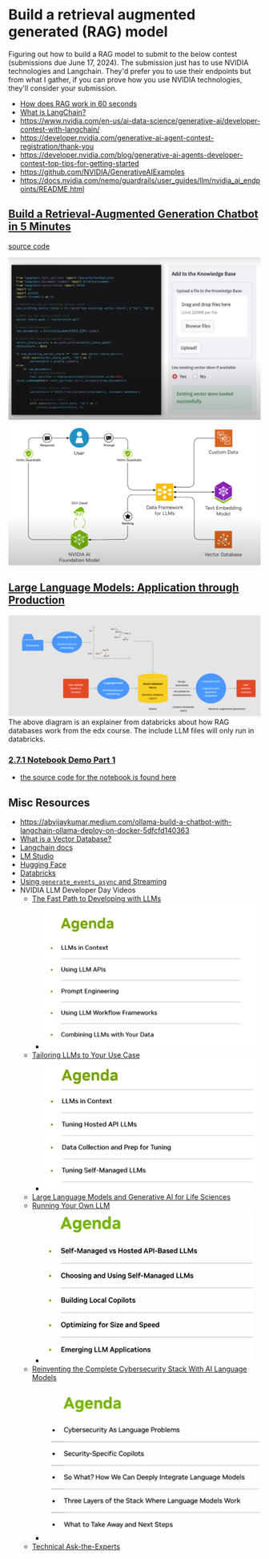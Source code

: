 # Build a retrieval augmented generated (RAG) model
Figuring out how to build a RAG model to submit to the below contest (submissions due June 17, 2024). The submission just has to use NVIDIA technologies and Langchain. They'd prefer you to use their endpoints but from what I gather, if you can prove how you use NVIDIA technologies, they'll consider your submission.
- [How does RAG work in 60 seconds](https://youtube.com/shorts/xS55duPS-Pw?si=VjVI12iVxdDdy5Xc)
- [What is LangChain?](https://youtu.be/1bUy-1hGZpI?si=WMVdGpjGJWcwUeBv)
- https://www.nvidia.com/en-us/ai-data-science/generative-ai/developer-contest-with-langchain/ 
- https://developer.nvidia.com/generative-ai-agent-contest-registration/thank-you 
- https://developer.nvidia.com/blog/generative-ai-agents-developer-contest-top-tips-for-getting-started 
- https://github.com/NVIDIA/GenerativeAIExamples
- https://docs.nvidia.com/nemo/guardrails/user_guides/llm/nvidia_ai_endpoints/README.html

## [Build a Retrieval-Augmented Generation Chatbot in 5 Minutes](https://youtu.be/N_OOfkEWcOk?si=PO--ZS2-ro-H8fYG)
[source code](https://github.com/NVIDIA/GenerativeAIExamples/blob/main/examples/5_mins_rag_no_gpu/main.py)

![alt](assets/form-view.png)
![alt](assets/diagram.png)
## [Large Language Models: Application through Production](https://learning.edx.org/course/course-v1:Databricks+LLM101x+2T2023/home)
![alt](assets/diagram2.png)
The above diagram is an explainer from databricks about how RAG databases work from the edx course. The include LLM files will only run in databricks. 

### [2.7.1 Notebook Demo Part 1](https://learning.edx.org/course/course-v1:Databricks+LLM101x+2T2023/block-v1:Databricks+LLM101x+2T2023+type@sequential+block@d230efabe642484cb7f8cf9b23f8cad4/block-v1:Databricks+LLM101x+2T2023+type@vertical+block@098cf1bc67924d6dbac16d6ff3fc5cc9)
- [the source code for the notebook is found here](https://github.com/sprintup/large-language-models/blob/08a6ae43bce7d8ad138e7bf1890216d0273aa689/LLM%2002%20-%20Embeddings%2C%20Vector%20Databases%2C%20and%20Search/LLM%2002%20-%20Embeddings%2C%20Vector%20Databases%2C%20and%20Search.py#L14C470-L14C623)
## Misc Resources
- https://abvijaykumar.medium.com/ollama-build-a-chatbot-with-langchain-ollama-deploy-on-docker-5dfcfd140363
- [What is a Vector Database?](https://www.youtube.com/watch?v=t9IDoenf-lo)
- [Langchain docs](https://python.langchain.com/v0.2/docs/introduction/)
- [LM Studio](https://lmstudio.ai/)
- [Hugging Face](https://huggingface.co/)
- [Databricks](https://www.databricks.com/)
- [Using `generate_events_async` and Streaming](https://github.com/NVIDIA/NeMo-Guardrails/blob/develop/examples/notebooks/generate_events_and_streaming.ipynb)
- NVIDIA LLM Developer Day Videos
  - [The Fast Path to Developing with LLMs](https://event.on24.com/wcc/r/4371300/9C96C2D84F0E9BB46E757F807129A8C3)
    - ![alt](assets/day1.png)
  - [Tailoring LLMs to Your Use Case](https://event.on24.com/wcc/r/4371524/02081723A09362868B14957B07C4F01C)
    - ![alt](assets/day2.png)
  - [Large Language Models and Generative AI for Life Sciences](https://event.on24.com/wcc/r/4390803/017BA6B34D53EB796D3D3BFE36D3FCFB)
  - [Running Your Own LLM](https://event.on24.com/wcc/r/4371549/0AF4CBAA6515D4EC0FFEE49E90C3B2C7)
    - ![alt](assets/day4.png)
  - [Reinventing the Complete Cybersecurity Stack With AI Language Models](https://event.on24.com/wcc/r/4390810/FDC5E74A0029E3B32C3543246BBA7356)
    - ![alt](assets/day5.png)
  - [Technical Ask-the-Experts](https://event.on24.com/wcc/r/4371579/02DC8E8C6C6D7B0BD739E97DAE97BAC0)
